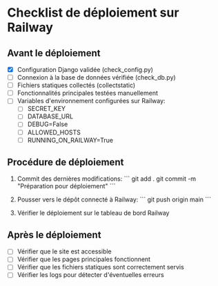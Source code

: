 # Checklist de déploiement sur Railway

## Avant le déploiement
- [x] Configuration Django validée (check_config.py)
- [ ] Connexion à la base de données vérifiée (check_db.py)
- [ ] Fichiers statiques collectés (collectstatic)
- [ ] Fonctionnalités principales testées manuellement
- [ ] Variables d'environnement configurées sur Railway:
  - [ ] SECRET_KEY
  - [ ] DATABASE_URL
  - [ ] DEBUG=False
  - [ ] ALLOWED_HOSTS
  - [ ] RUNNING_ON_RAILWAY=True

## Procédure de déploiement
1. Commit des dernières modifications:
   \`\`\`
   git add .
   git commit -m "Préparation pour déploiement"
   \`\`\`

2. Pousser vers le dépôt connecté à Railway:
   \`\`\`
   git push origin main
   \`\`\`

3. Vérifier le déploiement sur le tableau de bord Railway

## Après le déploiement
- [ ] Vérifier que le site est accessible
- [ ] Vérifier que les pages principales fonctionnent
- [ ] Vérifier que les fichiers statiques sont correctement servis
- [ ] Vérifier les logs pour détecter d'éventuelles erreurs
